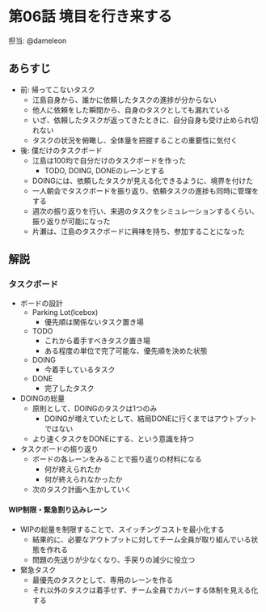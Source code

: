 # 第06話 境目を行き来する

担当: @dameleon

## あらすじ

- 前: 帰ってこないタスク
  - 江島自身から、誰かに依頼したタスクの進捗が分からない
  - 他人に依頼をした瞬間から、自身のタスクとしても漏れている
  - いざ、依頼したタスクが返ってきたときに、自分自身も受け止められ切れない
  - タスクの状況を俯瞰し、全体量を把握することの重要性に気付く
- 後: 僕だけのタスクボード
  - 江島は100均で自分だけのタスクボードを作った
    - TODO, DOING, DONEのレーンとする
  - DOINGには、依頼したタスクが見える化できるように、境界を付けた
  - 一人朝会でタスクボードを振り返り、依頼タスクの進捗も同時に管理をする
  - 週次の振り返りを行い、来週のタスクをシミュレーションするくらい、振り返りが可能になった
  - 片瀬は、江島のタスクボードに興味を持ち、参加することになった

## 解説

### タスクボード

- ボードの設計
  - Parking Lot(Icebox)
    - 優先順は関係ないタスク置き場
  - TODO
    - これから着手すべきタスク置き場
    - ある程度の単位で完了可能な、優先順を決めた状態
  - DOING
    - 今着手しているタスク
  - DONE
    - 完了したタスク
- DOINGの総量
  - 原則として、DOINGのタスクは1つのみ
    - DOINGが増えていたとして、結局DONEに行くまではアウトプットではない
  - より速くタスクをDONEにする、という意識を持つ
- タスクボードの振り返り
  - ボードの各レーンをみることで振り返りの材料になる
    - 何が終えられたか
    - 何が終えられなかったか
  - 次のタスク計画へ生かしていく

#### WIP制限・緊急割り込みレーン

- WIPの総量を制限することで、スイッチングコストを最小化する
  - 結果的に、必要なアウトプットに対してチーム全員が取り組んでいる状態を作れる
  - 問題の先送りが少なくなり、手戻りの減少に役立つ
- 緊急タスク
  - 最優先のタスクとして、専用のレーンを作る
  - それ以外のタスクは着手せず、チーム全員でカバーする体制を見える化する